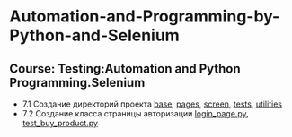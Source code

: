 # Automation-and-Programming-by-Python-and-Selenium
## Course: Testing:Automation and Python Programming.Selenium

- 7.1 Создание директорий проекта [base](https://github.com/lambotik/Final-Project-Course-Selenium/tree/main/base), [pages](), [screen](), [tests](), [utilities]()
- 7.2 Создание класса страницы авторизации [login_page.py](), [test_buy_product.py]()
